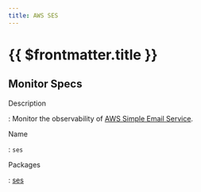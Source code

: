 ```yaml
---
title: AWS SES
---
```


# {{ $frontmatter.title }}

## Monitor Specs

Description

: Monitor the observability of [AWS Simple Email Service](https://aws.amazon.com/ses/).

Name

: `ses`

Packages

: [ses](ses_ses.md)


<!--@include: /parts/_1.md-->


<!--@include: /parts/_2.md-->